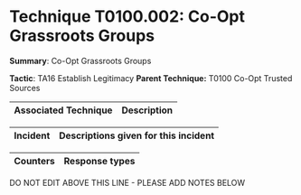 # Technique T0100.002: Co-Opt Grassroots Groups

**Summary**: Co-Opt Grassroots Groups

**Tactic**: TA16 Establish Legitimacy **Parent Technique:** T0100 Co-Opt Trusted Sources


| Associated Technique | Description |
| --------- | ------------------------- |



| Incident | Descriptions given for this incident |
| -------- | -------------------- |



| Counters | Response types |
| -------- | -------------- |


DO NOT EDIT ABOVE THIS LINE - PLEASE ADD NOTES BELOW